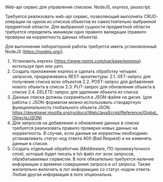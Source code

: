 Web-api сервис для управления списком. NodeJS, express, javascript. 

Требуется реализовать web-api сервис, позволяющий выполнять CRUD-операции на одном из списков объектов из самостоятельно выбранной предметной области. Для выбранной сущности предметной области требуется определить минимум одно правило валидации (правило проверки на корректность данных объекта).

Для выполнения лабораторной работы требуется иметь установленный NodeJS (https://nodejs.org/).

1. Установить express (https://www.npmjs.com/package/express) используя npm или yarn.
2. Создать приложение express и сделать обработку четырех запросов, придерживаясь REST-архитектуры:
	2.1. GET-запрос для получения списка всех объектов
	2.2. POST-запрос для добавления нового объекта в список
	2.3. PUT-запрос для обновления объекта в списке
	2.4. DELETE-запрос для удаления объекта из списка
3. Данные списка должны сохраняться в JSON-файле на диске. (для работы с JSON-форматом можно использовать стандартную функциональность глобального объекта JSON: https://developer.mozilla.org/ru/docs/Web/JavaScript/Reference/Global_Objects/JSON)
4. Для запросов на добавление и обновление данных в списке требуется реализовать правило проверки новых данных на корректность. В случае, если данные не корректны необходимо устанавливать статус-код ответа 400 (Bad Request) и не изменять данные в списке.
5. Создать отдельный обработчик (Middleware, ПО промежуточного слоя), который будет писать в txt-файл лог всех запросов, обрабатываемых сервисом. В логе обязательно требуется наличие информации о времени совершения запроса и url запроса. Также желательно включить в лог информацию со статус-кодом ответа. Любая другая информация в логе опциональна.
